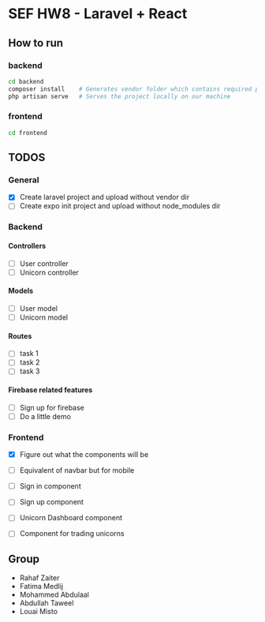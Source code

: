 # SEF HW8 - Laravel + React

## How to run
### backend
``` sh
cd backend
composer install    # Generates vendor folder which contains required packages
php artisan serve   # Serves the project locally on our machine
```
### frontend
``` sh
cd frontend
```

## TODOS
### General
- [x] Create laravel project and upload without vendor dir
- [ ] Create expo init project and upload without node_modules dir
### Backend
#### Controllers
- [ ] User controller
- [ ] Unicorn controller
#### Models
- [ ] User model
- [ ] Unicorn model
#### Routes
- [ ] task 1
- [ ] task 2
- [ ] task 3
#### Firebase related features
- [ ] Sign up for firebase
- [ ] Do a little demo

### Frontend
- [x] Figure out what the components will be
- [ ] Equivalent of navbar but for mobile
- [ ] Sign in component
- [ ] Sign up component
- [ ] Unicorn Dashboard component
- [ ] Component for trading unicorns


## Group
- Rahaf Zaiter
- Fatima Medlij
- Mohammed Abdulaal
- Abdullah Taweel
- Louai Misto
